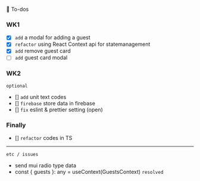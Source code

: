 💙 To-dos

### WK1
- [x] `add` a modal for adding a guest 
- [x] `refactor` using React Context api for statemanagement
- [x] `add` remove guest card
- [ ] `add` guest card modal

### WK2
`optional`
- [] `add` unit text codes 
- [] `firebase` store data in firebase
- [] `fix` eslint & prettier setting (open)

### Finally
- [] `refactor` codes in TS

---
`etc / issues`
- send mui radio type data 
- const { guests }: any = useContext(GuestsContext) `resolved`